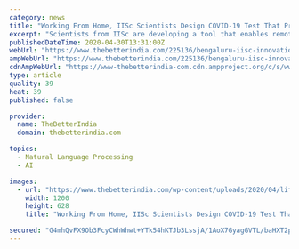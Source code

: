 ```yaml
---
category: news
title: "Working From Home, IISc Scientists Design COVID-19 Test That Pre-Screens by Voice"
excerpt: "Scientists from IISc are developing a tool that enables remote detection of COVID-19. They need your participation to test it further."
publishedDateTime: 2020-04-30T13:31:00Z
webUrl: "https://www.thebetterindia.com/225136/bengaluru-iisc-innovation-coronavirus-test-coswara-covid19-india-tan42/"
ampWebUrl: "https://www.thebetterindia.com/225136/bengaluru-iisc-innovation-coronavirus-test-coswara-covid19-india-tan42/amp/"
cdnAmpWebUrl: "https://www-thebetterindia-com.cdn.ampproject.org/c/s/www.thebetterindia.com/225136/bengaluru-iisc-innovation-coronavirus-test-coswara-covid19-india-tan42/amp/"
type: article
quality: 39
heat: 39
published: false

provider:
  name: TheBetterIndia
  domain: thebetterindia.com

topics:
  - Natural Language Processing
  - AI

images:
  - url: "https://www.thebetterindia.com/wp-content/uploads/2020/04/lifestyle-2020-04-30T180529.990.jpg"
    width: 1200
    height: 628
    title: "Working From Home, IISc Scientists Design COVID-19 Test That Pre-Screens by Voice"

secured: "G4mhQvFX9Ob3FcyCWhWhwt+YTk54hKTJb3LssjA/1AoX7GyagGVTL/baHXT2ppqVk1vjKGMhP/ZlnTm+hCAPfC1Df/d60PSiZB8MYu4ICibeJ5Olvdn0J72w9i+CMcrveJFurhoG7lYHZmN883fGYs3u1+XuqW2bGI+vCaGrlWqpEkaPO/EuXsYrIJeaGz//zaQXRm/EyjDdPtFzZmTLt+CSgthTPWikbe0Evq+e0iccF48dmFL+vbj4jmT5/PtDj4JjZKrOZz6LpLcs2FBOOOdn0TZFamtQnZGbeQFk9rU3Ahqxmg8J51plpN15iEtCQ/m48tRK8IE0c+FCQ21axIEbJ+aqJX5Dyx4NPyfoAGXcY4Rrg9LzpqB+5dKCfW6mDbMzGiwHJoQk5s17J8V77h1ees8nJpK1SeAnrQ0XggPP5T16O1+MKiSXXVdsP0JSdTzPCGyYGMiw9sWx/TwEHGe7P6PKfcQfrqwOjofql0k=;NTZP6WIddKB5QtFujdru6w=="
---
```


